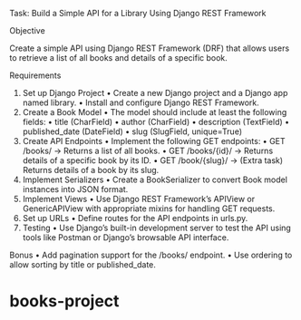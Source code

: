 Task: Build a Simple API for a Library Using Django REST Framework

Objective

Create a simple API using Django REST Framework (DRF) that allows users to retrieve a list of all books and details of a specific book.

Requirements
 1. Set up Django Project
 • Create a new Django project and a Django app named library.
 • Install and configure Django REST Framework.
 2. Create a Book Model
 • The model should include at least the following fields:
 • title (CharField)
 • author (CharField)
 • description (TextField)
 • published_date (DateField)
 • slug (SlugField, unique=True)
 3. Create API Endpoints
 • Implement the following GET endpoints:
 • GET /books/ → Returns a list of all books.
 • GET /books/{id}/ → Returns details of a specific book by its ID.
 • GET /book/{slug}/ → (Extra task) Returns details of a book by its slug.
 4. Implement Serializers
 • Create a BookSerializer to convert Book model instances into JSON format.
 5. Implement Views
 • Use Django REST Framework’s APIView or GenericAPIView with appropriate mixins for handling GET requests.
 6. Set up URLs
 • Define routes for the API endpoints in urls.py.
 7. Testing
 • Use Django’s built-in development server to test the API using tools like Postman or Django’s browsable API interface.

Bonus
 • Add pagination support for the /books/ endpoint.
 • Use ordering to allow sorting by title or published_date.
# books-project
